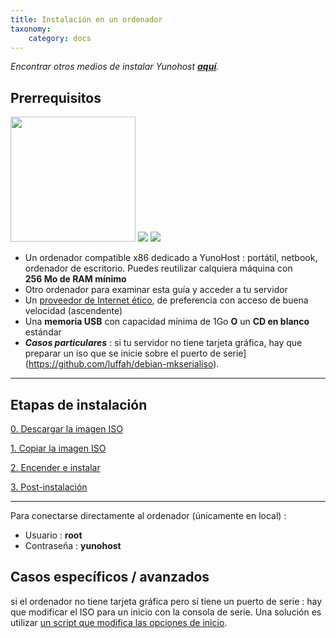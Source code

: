 ```yaml
---
title: Instalación en un ordenador
taxonomy:
    category: docs
---
```


*Encontrar otros medios de instalar Yunohost **[aquí](/install_es)**.*

## Prerrequisitos

<img src="/images/laptop.png" width=200>
<img src="/images/desktop.jpg">
<img src="/images/nettop.jpg">

* Un ordenador compatible x86 dedicado a YunoHost : portátil, netbook, ordenador de escritorio. Puedes reutilizar calquiera máquina con **256 Mo de RAM mínimo**
* Otro ordenador para examinar esta guía y acceder a tu servidor
* Un [proveedor de Internet ético](/isp_es), de preferencia con acceso de buena velocidad   (ascendente)
* Una **memoria USB** con capacidad mínima de 1Go **O** un **CD en blanco** estándar
* ***Casos particulares*** : si tu servidor no tiene tarjeta gráfica, hay que preparar un iso que se inicie sobre el puerto de serie](https://github.com/luffah/debian-mkserialiso).

---

## Etapas de instalación

<a class="btn btn-lg btn-default" href="/images_es">0. Descargar la imagen ISO</a>

<a class="btn btn-lg btn-default" href="/burn_or_copy_iso_es">1. Copiar la imagen ISO</a>

<a class="btn btn-lg btn-default" href="/boot_and_graphical_install_es">2. Encender e instalar</a>

<a class="btn btn-lg btn-default" href="/postinstall_es">3. Post-instalación</a>

---

Para conectarse directamente al ordenador (únicamente en local) :
* Usuario : **root**
* Contraseña : **yunohost**


## Casos específicos / avanzados

si el ordenador no tiene tarjeta gráfica pero sí tiene un puerto de serie : hay que modificar el ISO para un inicio con la consola de serie. Una solución es utilizar [un script que modifica las opciones de inicio](https://github.com/luffah/debian-mkserialiso).
